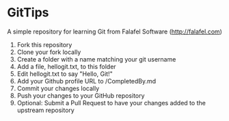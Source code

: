 # GitTips
A simple repository for learning Git from Falafel Software (http://falafel.com)

1. Fork this repository
2. Clone your fork locally
3. Create a folder with a name matching your git username
4. Add a file, hellogit.txt, to this folder
5. Edit hellogit.txt to say "Hello, Git!"
6. Add your Github profile URL to /CompletedBy.md
7. Commit your changes locally
7. Push your changes to your GitHub repository
8. Optional: Submit a Pull Request to have your changes added to the upstream repository
